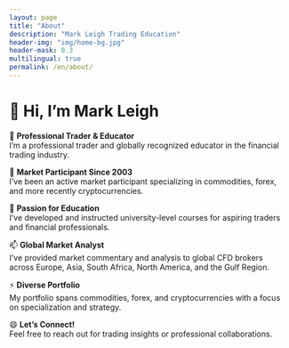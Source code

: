 ```yaml
---
layout: page
title: "About"
description: "Mark Leigh Trading Education"
header-img: "img/home-bg.jpg"
header-mask: 0.3
multilingual: true
permalink: /en/about/
---
```

<html lang="en">
<html lang="es">
<html lang="zh-cn">
<div>
    <h1>👋 Hi, I’m Mark Leigh</h1>
</div>

<div style="margin-top: 1em;">
    👀 <strong>Professional Trader & Educator</strong><br>
    I’m a professional trader and globally recognized educator in the financial trading industry.
</div>

<div style="margin-top: 1em;">
    🌱 <strong>Market Participant Since 2003</strong><br>
    I’ve been an active market participant specializing in commodities, forex, and more recently cryptocurrencies.
</div>

<div style="margin-top: 1em;">
    💞 <strong>Passion for Education</strong><br>
    I’ve developed and instructed university-level courses for aspiring traders and financial professionals.
</div>

<div style="margin-top: 1em;">
    📫 <strong>Global Market Analyst</strong><br>
    I’ve provided market commentary and analysis to global CFD brokers across Europe, Asia, South Africa, North America, and the Gulf Region.
</div>

<div style="margin-top: 1em;">
    ⚡ <strong>Diverse Portfolio</strong><br>
    My portfolio spans commodities, forex, and cryptocurrencies with a focus on specialization and strategy.
</div>

<div style="margin-top: 1em;">
    😄 <strong>Let’s Connect!</strong><br>
    Feel free to reach out for trading insights or professional collaborations.
</div>
